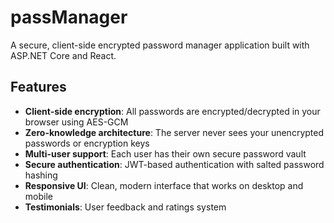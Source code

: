 # passManager

A secure, client-side encrypted password manager application built with ASP.NET Core and React.

## Features

- **Client-side encryption**: All passwords are encrypted/decrypted in your browser using AES-GCM
- **Zero-knowledge architecture**: The server never sees your unencrypted passwords or encryption keys
- **Multi-user support**: Each user has their own secure password vault
- **Secure authentication**: JWT-based authentication with salted password hashing
- **Responsive UI**: Clean, modern interface that works on desktop and mobile
- **Testimonials**: User feedback and ratings system